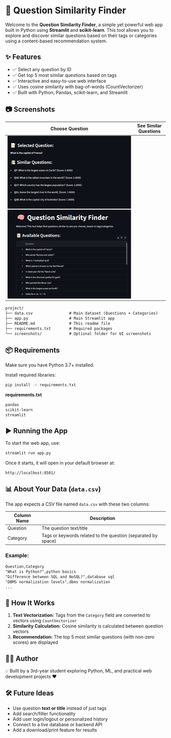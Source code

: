 # 🧠 Question Similarity Finder

Welcome to the **Question Similarity Finder**, a simple yet powerful web app built in Python using **Streamlit** and **scikit-learn**. This tool allows you to explore and discover similar questions based on their tags or categories using a content-based recommendation system.

## ✨ Features

- ✅ Select any question by ID
- ✅ Get top 5 most similar questions based on tags
- ✅ Interactive and easy-to-use web interface
- ✅ Uses cosine similarity with bag-of-words (CountVectorizer)
- ✅ Built with Python, Pandas, scikit-learn, and Streamlit

## 📷 Screenshots

| Choose Question  | See Similar Questions |
|------------------|-----------------------|
| ![Choose](./assets/image.png) ![Results](./assets/image1.png)

```
project/
├── data.csv                # Main dataset (Questions + Categories)
├── app.py                  # Main Streamlit app
├── README.md               # This readme file
├── requirements.txt        # Required packages
└── screenshots/            # Optional folder for UI screenshots
```

## 📦 Requirements

Make sure you have Python 3.7+ installed.

Install required libraries:
```bash
pip install -r requirements.txt
```

**requirements.txt**
```
pandas
scikit-learn
streamlit
```

## ▶️ Running the App

To start the web app, use:

```bash
streamlit run app.py
```

Once it starts, it will open in your default browser at:
```
http://localhost:8501/
```

## 📊 About Your Data (`data.csv`)

The app expects a CSV file named `data.csv` with these two columns:

| Column Name | Description                        |
|-------------|------------------------------------|
| Question    | The question text/title            |
| Category    | Tags or keywords related to the question (separated by space) |

### Example:

```csv
Question,Category
"What is Python?",python basics
"Difference between SQL and NoSQL?",database sql
"DBMS normalization levels",dbms normalization
...
```

## 🔧 How It Works

1. **Text Vectorization:** Tags from the `Category` field are converted to vectors using `CountVectorizer`
2. **Similarity Calculation:** Cosine similarity is calculated between question vectors
3. **Recommendation:** The top 5 most similar questions (with non-zero scores) are displayed

## 🙋‍♂️ Author

💡 Built by a 3rd-year student exploring Python, ML, and practical web development projects ❤️

## 🛠️ Future Ideas

- Use question **text or title** instead of just tags
- Add search/filter functionality
- Add user login/logout or personalized history
- Connect to a live database or backend API
- Add a download/print feature for results